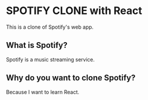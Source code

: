 # SPOTIFY CLONE with React

This is a clone of Spotify's web app.

## What is Spotify?
Spotify is a music streaming service.

## Why do you want to clone Spotify?
Because I want to learn React. 

